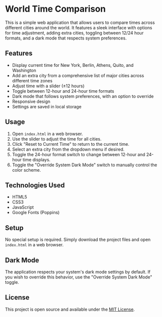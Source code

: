 # World Time Comparison

This is a simple web application that allows users to compare times across different cities around the world. It features a sleek interface with options for time adjustment, adding extra cities, toggling between 12/24 hour formats, and a dark mode that respects system preferences.

## Features

- Display current time for New York, Berlin, Athens, Quito, and Washington
- Add an extra city from a comprehensive list of major cities across different time zones
- Adjust time with a slider (±12 hours)
- Toggle between 12-hour and 24-hour time formats
- Dark mode that follows system preferences, with an option to override
- Responsive design
- Settings are saved in local storage

## Usage

1. Open `index.html` in a web browser.
2. Use the slider to adjust the time for all cities.
3. Click "Reset to Current Time" to return to the current time.
4. Select an extra city from the dropdown menu if desired.
5. Toggle the 24-hour format switch to change between 12-hour and 24-hour time displays.
6. Toggle the "Override System Dark Mode" switch to manually control the color scheme.

## Technologies Used

- HTML5
- CSS3
- JavaScript
- Google Fonts (Poppins)

## Setup

No special setup is required. Simply download the project files and open `index.html` in a web browser.

## Dark Mode

The application respects your system's dark mode settings by default. If you wish to override this behavior, use the "Override System Dark Mode" toggle.

## License

This project is open source and available under the [MIT License](LICENSE).
